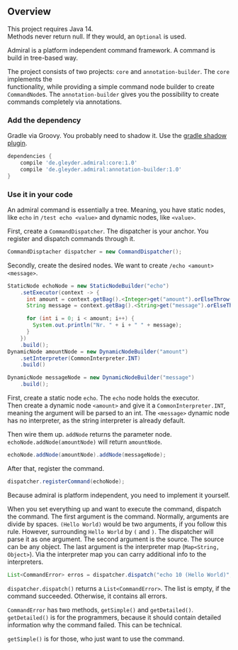 ## Overview

This project requires Java 14.  
Methods never return null. If they would, an `Optional` is used. 

Admiral is a platform independent command framework. A command is build in tree-based way.

The project consists of two projects: `core` and `annotation-builder`. The `core` implements the    
functionality, while providing a simple command node builder to create `CommandNode`s.
The `annotation-builder` gives you the possibility to create commands completely via annotations.

### Add the dependency

Gradle via Groovy. You probably need to shadow it. Use the [gradle shadow plugin](https://plugins.gradle.org/plugin/com.github.johnrengelman.shadow).
```groovy
dependencies {
    compile 'de.gleyder.admiral:core:1.0'
    compile 'de.gleyder.admiral:annotation-builder:1.0'
}
```

### Use it in your code

An admiral command is essentially a tree. Meaning, you have static nodes, like
`echo` in `/test echo <value>` and dynamic nodes, like `<value>`.

First, create a `CommandDispatcher`. The dispatcher is your anchor. 
You register and dispatch commands through it.
 
```java
CommandDisptacher dispatcher = new CommandDispatcher();
```

Secondly, create the desired nodes. We want to create `/echo <amount> <message>`.
```java
StaticNode echoNode = new StaticNodeBuilder("echo")
    .setExecutor(context -> {
      int amount = context.getBag().<Integer>get("amount").orElseThrow();
      String message = context.getBag().<String>get("message").orElseThrow();

      for (int i = 0; i < amount; i++) {
        System.out.println("Nr. " + i + " " + message);
      }
    })
    .build();
DynamicNode amountNode = new DynamicNodeBuilder("amount")
    .setInterpreter(CommonInterpreter.INT)
    .build()

DynamicNode messageNode = new DynamicNodeBuilder("message")
    .build();
```

First, create a static node `echo`. The `echo` node holds the executor.  
Then create a dynamic node `<amount>` and give
it a `CommonInterpreter.INT`, meaning the argument will be parsed to an int.
The `<message>` dynamic node has no interpreter, as the string interpreter is already
default.

Then wire them up. `addNode` returns the parameter node.
`echoNode.addNode(amountNode)` will return `amountNode`.  

```java
echoNode.addNode(amountNode).addNode(messageNode);
```

After that, register the command.

```java
dispatcher.registerCommand(echoNode);
```

Because admiral is platform independent, you need to implement it
yourself. 

When you set everything up and want to execute the command, dispatch the command. 
The first argument is the command. Normally, arguments are divide by spaces.
`(Hello World)` would be two arguments, if you follow this rule. However, surrounding
`Hello World` by `(` and `)`. The dispatcher will parse it as one argument. 
The second argument is the source. The source can
be any object. The last argument is the interpreter map (`Map<String, Object>`).
Via the interpreter map you can carry additional info to the interpreters.

```java
List<CommandError> erros = dispatcher.dispatch("echo 10 (Hello World)", new Object(), Collections.emptyMap());
```

`dispatcher.dispatch()` returns a `List<CommandError>`. The list is empty, if the command succeeded.
Otherwise, it contains all errors.

`CommandError` has two methods, `getSimple()` and `getDetailed()`. `getDetailed()` is for the
programmers, because it should contain detailed information why the command failed. This can be technical. 

`getSimple()` is for those, who just want to use the command.